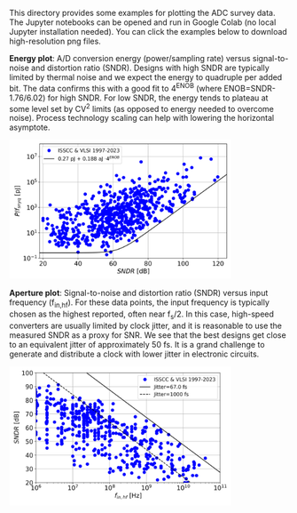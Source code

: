 This directory provides some examples for plotting the ADC survey data. The Jupyter notebooks can be opened and run in Google Colab (no local Jupyter installation needed). You can click the examples below to download high-resolution png files.

**Energy plot**: A/D conversion energy (power/sampling rate) versus signal-to-noise and distortion ratio (SNDR). Designs with high SNDR are typically limited by thermal noise and we expect the energy to quadruple per added bit. The data confirms this with a good fit to 4<sup>ENOB</sup> (where ENOB=SNDR-1.76/6.02) for high SNDR. For low SNDR, the energy tends to plateau at some level set by CV<sup>2</sup> limits (as opposed to energy needed to overcome noise). Process technology scaling can help with lowering the horizontal asymptote.

<img src="energy_plot.png" width="400" />

**Aperture plot**: Signal-to-noise and distortion ratio (SNDR) versus input frequency (f<sub>in,hf</sub>). For these data points, the input frequency is typically chosen as the highest reported, often near f<sub>s</sub>/2. In this case, high-speed converters are usually limited by clock jitter, and it is reasonable to use the measured SNDR as a proxy for SNR. We see that the best designs get close to an equivalent jitter of approximately 50 fs. It is a grand challenge to generate and distribute a clock with lower jitter in electronic circuits.

<img src="aperture_plot.png" width="400" /> 

